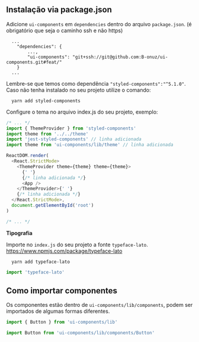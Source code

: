 ## Instalação via package.json

Adicione `ui-components` em `dependencies` dentro do arquivo `package.json`. (é obrigatório que seja o caminho ssh e não https)

```
  ...
    "dependencies": {
        ...,
        "ui-components": "git+ssh://git@github.com:B-onuz/ui-components.git#feat/"
    }
  ...
```

Lembre-se que temos como dependência `"styled-components":"^5.1.0"`. Caso não tenha instalado no seu projeto utilize o comando:

```
  yarn add styled-components
```

Configure o tema no arquivo index.js do seu projeto, exemplo:

```js
/* ... */
import { ThemeProvider } from 'styled-components'
import theme from '../../theme'
import 'jest-styled-components' // linha adicionada
import theme from 'ui-components/lib/theme' // linha adicionada

ReactDOM.render(
  <React.StrictMode>
    <ThemeProvider theme={theme} theme={theme}>
      {' '}
      {/* linha adicionada */}
      <App />
    </ThemeProvider>{' '}
    {/* linha adicionada */}
  </React.StrictMode>,
  document.getElementById('root')
)

/* ... */
```

**Tipografia**

Importe no `index.js` do seu projeto a fonte `typeface-lato`. https://www.npmjs.com/package/typeface-lato

```
  yarn add typeface-lato
```

```js
import 'typeface-lato'
```

## Como importar componentes

Os componentes estão dentro de `ui-components/lib/components`, podem ser importados de algumas formas diferentes.

```js
import { Button } from 'ui-components/lib'
```

```js
import Button from 'ui-components/lib/components/Button'
```
